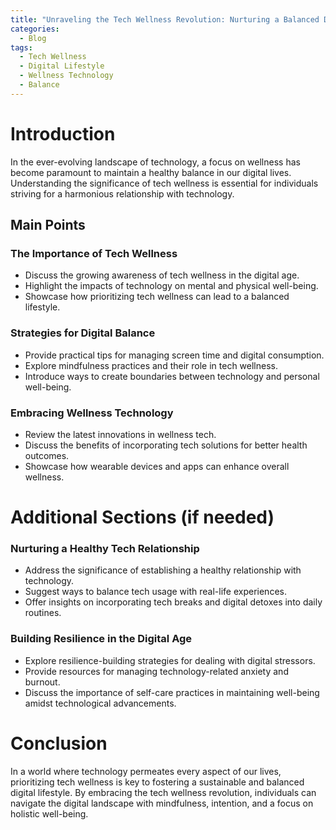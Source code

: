 ```yaml
---
title: "Unraveling the Tech Wellness Revolution: Nurturing a Balanced Digital Lifestyle"
categories:
  - Blog
tags:
  - Tech Wellness
  - Digital Lifestyle
  - Wellness Technology
  - Balance
---
```


# Introduction
In the ever-evolving landscape of technology, a focus on wellness has become paramount to maintain a healthy balance in our digital lives. Understanding the significance of tech wellness is essential for individuals striving for a harmonious relationship with technology.

## Main Points
### The Importance of Tech Wellness
- Discuss the growing awareness of tech wellness in the digital age.
- Highlight the impacts of technology on mental and physical well-being.
- Showcase how prioritizing tech wellness can lead to a balanced lifestyle.

### Strategies for Digital Balance
- Provide practical tips for managing screen time and digital consumption.
- Explore mindfulness practices and their role in tech wellness.
- Introduce ways to create boundaries between technology and personal well-being.

### Embracing Wellness Technology
- Review the latest innovations in wellness tech.
- Discuss the benefits of incorporating tech solutions for better health outcomes.
- Showcase how wearable devices and apps can enhance overall wellness.

# Additional Sections (if needed)
### Nurturing a Healthy Tech Relationship
- Address the significance of establishing a healthy relationship with technology.
- Suggest ways to balance tech usage with real-life experiences.
- Offer insights on incorporating tech breaks and digital detoxes into daily routines.

### Building Resilience in the Digital Age
- Explore resilience-building strategies for dealing with digital stressors.
- Provide resources for managing technology-related anxiety and burnout.
- Discuss the importance of self-care practices in maintaining well-being amidst technological advancements.

# Conclusion
In a world where technology permeates every aspect of our lives, prioritizing tech wellness is key to fostering a sustainable and balanced digital lifestyle. By embracing the tech wellness revolution, individuals can navigate the digital landscape with mindfulness, intention, and a focus on holistic well-being.